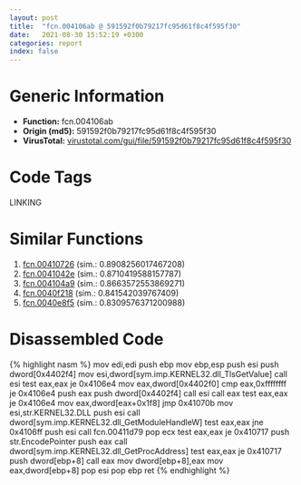 ```yaml
---
layout: post
title:  "fcn.004106ab @ 591592f0b79217fc95d61f8c4f595f30"
date:   2021-08-30 15:52:19 +0300
categories: report
index: false
---
```


# Generic Information
- **Function:** fcn.004106ab
- **Origin (md5):** 591592f0b79217fc95d61f8c4f595f30
- **VirusTotal:** [virustotal.com/gui/file/591592f0b79217fc95d61f8c4f595f30][virustotal_ref]

# Code Tags
<span class="tag" id="LINKING">LINKING</span>


# Similar Functions

1. [fcn.00410726][similar_1_ref] (sim.: 0.8908256017467208)
2. [fcn.0041042e][similar_2_ref] (sim.: 0.8710419588157787)
3. [fcn.004104a9][similar_3_ref] (sim.: 0.8663572553869271)
4. [fcn.0040f218][similar_4_ref] (sim.: 0.841542039767409)
5. [fcn.0040e8f5][similar_5_ref] (sim.: 0.8309576371200988)


# Disassembled Code

{% highlight nasm %}
mov edi,edi
push ebp
mov ebp,esp
push esi
push dword[0x4402f4]
mov esi,dword[sym.imp.KERNEL32.dll_TlsGetValue]
call esi
test eax,eax
je 0x4106e4
mov eax,dword[0x4402f0]
cmp eax,0xffffffff
je 0x4106e4
push eax
push dword[0x4402f4]
call esi
call eax
test eax,eax
je 0x4106e4
mov eax,dword[eax+0x1f8]
jmp 0x41070b
mov esi,str.KERNEL32.DLL
push esi
call dword[sym.imp.KERNEL32.dll_GetModuleHandleW]
test eax,eax
jne 0x4106ff
push esi
call fcn.00411d79
pop ecx
test eax,eax
je 0x410717
push str.EncodePointer
push eax
call dword[sym.imp.KERNEL32.dll_GetProcAddress]
test eax,eax
je 0x410717
push dword[ebp+8]
call eax
mov dword[ebp+8],eax
mov eax,dword[ebp+8]
pop esi
pop ebp
ret 
{% endhighlight %}


[similar_1_ref]: /report/fcn.00410726@591592f0b79217fc95d61f8c4f595f30
[similar_2_ref]: /report/fcn.0041042e@d9409903542212823b7b4709144a636b
[similar_3_ref]: /report/fcn.004104a9@d9409903542212823b7b4709144a636b
[similar_4_ref]: /report/fcn.0040f218@b7a5b92638cb734d6411e4abb8a97a82
[similar_5_ref]: /report/fcn.0040e8f5@3752616178fdbffef61ac0481dbc8e8d
[virustotal_ref]: https://www.virustotal.com/gui/file/591592f0b79217fc95d61f8c4f595f30